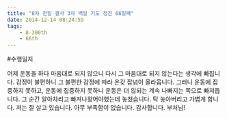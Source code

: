 ```yaml
---
title: "8차 천일 결사 3차 백일 기도 정진 66일째"
date: 2014-12-14 08:24:59
tags:
    - 8-300th
    - 66th
---
```


#수행일지

어제 운동을 하다 마음대로 되지 않으니 다시 그 마음대로 되지 않는다는 생각에 빠집니다. 감정이 불편하니 그 불편한 감정에 따라 온갖 잡념이 올라옵니다. 그러니 운동에 집중하지 못하고, 운동에 집중하지 못하니 운동은 더 않되는 계속 나빠지는 쪽으로 빠져듭니다. 그 순간 알아차리고 빠져나왔어야했는데 놓쳤습니다. 탁 놓아버리고 가볍게 합니다. 저는 잘 살고 있습니다. 아무 부족함이 없습니다. 감사합니다. 부처님!
